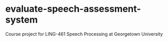 # evaluate-speech-assessment-system
Course project for LING-461 Speech Processing at Georgetown University
